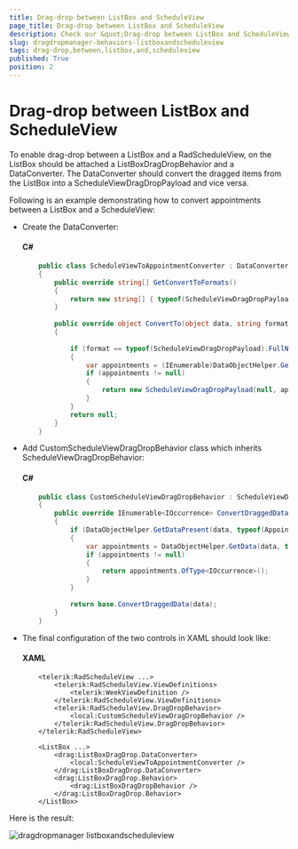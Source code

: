 ```yaml
---
title: Drag-drop between ListBox and ScheduleView
page_title: Drag-drop between ListBox and ScheduleView
description: Check our &quot;Drag-drop between ListBox and ScheduleView&quot; documentation article for the DragDropManager {{ site.framework_name }} control.
slug: dragdropmanager-behaviors-listboxandscheduleview
tags: drag-drop,between,listbox,and,scheduleview
published: True
position: 2
---
```


# Drag-drop between ListBox and ScheduleView

To enable drag-drop between a ListBox and a RadScheduleView, on the ListBox should be attached a ListBoxDragDropBehavior and a DataConverter. The DataConverter should convert the dragged items from the ListBox into a ScheduleViewDragDropPayload and vice versa.          

Following is an example demonstrating how to convert appointments between a ListBox and a ScheduleView:

* Create the DataConverter:

	#### __C#__

	```C#
		public class ScheduleViewToAppointmentConverter : DataConverter
		{		
			public override string[] GetConvertToFormats()
			{
				return new string[] { typeof(ScheduleViewDragDropPayload).FullName};
			}
		
			public override object ConvertTo(object data, string format)
			{
					
				if (format == typeof(ScheduleViewDragDropPayload).FullName && DataObjectHelper.GetDataPresent(data, typeof(Appointment), false))
				{
					var appointments = (IEnumerable)DataObjectHelper.GetData(data, typeof(Appointment), false);
					if (appointments != null)
					{
						return new ScheduleViewDragDropPayload(null, appointments.OfType<IOccurrence>().ToList());
					}
				}			
				return null;
			}
		}
	```

* Add CustomScheduleViewDragDropBehavior class which inherits ScheduleViewDragDropBehavior:      	

	#### __C#__

	```C#
		public class CustomScheduleViewDragDropBehavior : ScheduleViewDragDropBehavior
		{
			public override IEnumerable<IOccurrence> ConvertDraggedData(object data)
			{
				if (DataObjectHelper.GetDataPresent(data, typeof(Appointment), false))
				{
					var appointments = DataObjectHelper.GetData(data, typeof(Appointment), true) as IEnumerable;
					if (appointments != null)
					{
						return appointments.OfType<IOccurrence>();
					}
				}
		
				return base.ConvertDraggedData(data);
			}
		}
	```

* The final configuration of the two controls in XAML should look like:

	#### __XAML__

	```XAML	
		<telerik:RadScheduleView ...>
			<telerik:RadScheduleView.ViewDefinitions>
				<telerik:WeekViewDefinition />
			</telerik:RadScheduleView.ViewDefinitions>
			<telerik:RadScheduleView.DragDropBehavior>
				<local:CustomScheduleViewDragDropBehavior />
			</telerik:RadScheduleView.DragDropBehavior>
		</telerik:RadScheduleView>
		
		<ListBox ...>
			<drag:ListBoxDragDrop.DataConverter>
				<local:ScheduleViewToAppointmentConverter />
			</drag:ListBoxDragDrop.DataConverter>
			<drag:ListBoxDragDrop.Behavior>
				<drag:ListBoxDragDropBehavior />
			</drag:ListBoxDragDrop.Behavior>	
		</ListBox>
	```

Here is the result:

![dragdropmanager listboxandscheduleview](images/dragdropmanager_listboxandscheduleview.png)
